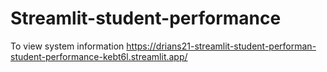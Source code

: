# Streamlit-student-performance

To view system information 
https://drians21-streamlit-student-performan-student-performance-kebt6l.streamlit.app/
